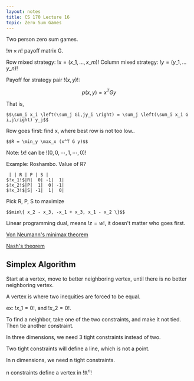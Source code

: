 ```yaml
---
layout: notes
title: CS 170 Lecture 16
topic: Zero Sum Games
---
```


Two person zero sum games.

$!m \times n!$ payoff matrix G.

Row mixed strategy: $!x = (x\_1, \dots, x\_m)!$
Column mixed strategy: $!y = (y\_1, \dots y\_n)!$

Payoff for strategy pair $!(x, y)!$:

$$p(x,y) = x^TGy$$

That is,

    $$\sum_i x_i \left(\sum_j Gi,jy_i \right) = \sum_j \left(\sum_i x_i G i,j\right) y_j$$

Row goes first:
find x, where best row is not too low..

    $$R = \min_y \max_x (x^T G y)$$

Note: $!x!$ can be $!(0,0,\cdots,1,\cdots,0)!$

Example: Roshambo. Value of R?

     | | R | P | S |
    $!x_1!$|R|  0| -1|  1|
    $!x_2!$|P|  1|  0| -1|
    $!x_3!$|S| -1|  1|  0|

Pick R, P, S to maximize

    $$min\{ x_2 - x_3, -x_1 + x_3, x_1 - x_2 \}$$

Linear programming dual, means $!z = w!$, it doesn't matter who goes first. 

[Von Neumann's minimax theorem](http://en.wikipedia.org/wiki/Minimax)

[Nash's theorem](http://en.wikipedia.org/wiki/Nash_equilibrium)

## Simplex Algorithm
Start at a vertex, move to better neighboring vertex, until there is no better
neighboring vertex. 

A vertex is where two inequities are forced to be equal. 

ex: $!x\_1 = 0!$, and $!x\_2 = 0!$.

To find a neighbor, take one of the two constraints, and make it not tied. Then
tie another constraint. 

In three dimensions, we need 3 tight constraints instead of two.

Two tight constraints will define a line, which is not a point. 

In n dimensions, we need n tight constraints. 

n constraints define a vertex in $!\mathbb{R}^n!$

